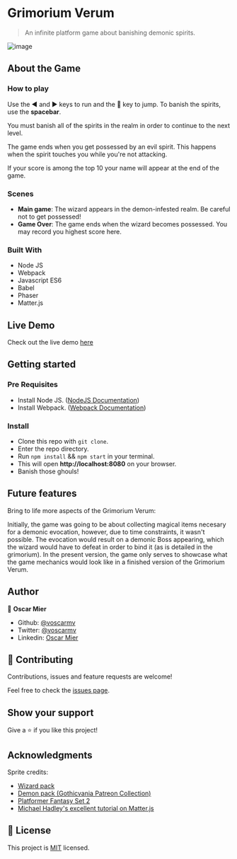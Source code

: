 # Grimorium Verum
> An infinite platform game about banishing demonic spirits.

![image](https://user-images.githubusercontent.com/2739245/92928704-19051a00-f405-11ea-8322-49c5a103a514.png)

## About the Game

### How to play
Use the ◀️ and ▶️ keys to run and the 🔼 key to jump. To banish the spirits, use the **spacebar**.

You must banish all of the spirits in the realm in order to continue to the next level.

The game ends when you get possessed by an evil spirit. This happens when the spirit touches you while you're not attacking.

If your score is among the top 10 your name will appear at the end of the game.

### Scenes
- **Main game**: The wizard appears in the demon-infested realm. Be careful not to get possessed!
- **Game Over**: The game ends when the wizard becomes possessed. You may record you highest score here.

### Built With

- Node JS
- Webpack
- Javascript ES6
- Babel
- Phaser
- Matter.js

## Live Demo

Check out the live demo [here](https://grimoriumverum.netlify.app/)

## Getting started

### Pre Requisites

- Install Node JS. ([NodeJS Documentation](https://nodejs.org/en/docs/)) 
- Install Webpack. ([Webpack Documentation](https://webpack.js.org/guides/installation/))

### Install

- Clone this repo with `git clone`.
- Enter the repo directory.
- Run `npm install` && `npm start` in your terminal.
- This will open **http://localhost:8080** on your browser.
- Banish those ghouls!

## Future features
Bring to life more aspects of the Grimorium Verum:

Initially, the game was going to be about collecting magical items necesary for a demonic evocation, however, due to time constraints, it wasn't possible. The evocation would result on a demonic Boss appearing, which the wizard would have to defeat in order to bind it (as is detailed in the grimorium). In the present version, the game only serves to showcase what the game mechanics would look like in a finished version of the Grimorium Verum.

## Author

👤 **Oscar Mier**
- Github: [@voscarmv](https://github.com/voscarmv)
- Twitter: [@voscarmv](https://twitter.com/voscarmv)
- Linkedin: [Oscar Mier](https://www.linkedin.com/in/oscar-mier-072984196/) 


## 🤝 Contributing

Contributions, issues and feature requests are welcome!

Feel free to check the [issues page](../../issues/).


## Show your support

Give a ⭐️ if you like this project!


## Acknowledgments

Sprite credits:
- [Wizard pack](https://luizmelo.itch.io/wizard-pack)
- [Demon pack (Gothicvania Patreon Collection)](https://ansimuz.itch.io/gothicvania-patreon-collection)
- [Platformer Fantasy Set 2](https://szadiart.itch.io/platformer-fantasy-set2)
- [Michael Hadley's excellent tutorial on Matter.js](https://itnext.io/modular-game-worlds-in-phaser-3-tilemaps-5-matter-physics-platformer-d14d1f614557)

## 📝 License

This project is [MIT](./LICENSE) licensed.
